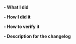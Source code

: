 <!--
Please make sure you've read and understood our contributing guidelines;
https://github.com/ZupIT/beagle-web-core/blob/master/CONTRIBUTING.md

Please provide the following information:
-->

**- What I did**

**- How I did it**

**- How to verify it**

**- Description for the changelog**
<!--
Write a short (one line) summary that describes the changes in this
pull request for inclusion in the changelog:
-->
